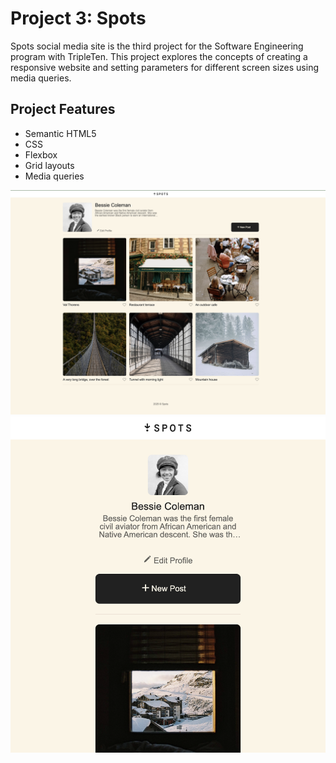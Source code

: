 # Project 3: Spots

Spots social media site is the third project for the Software Engineering program with TripleTen. This project explores the concepts of creating a responsive website and setting parameters for different screen sizes using media queries.

## Project Features

- Semantic HTML5
- CSS
- Flexbox
- Grid layouts
- Media queries

<img src="./images/demos/desktopview.png" alt="Project's desktop preview">
<img src="./images/demos/smartphoneview.png" alt="Project's smartphone preview">

